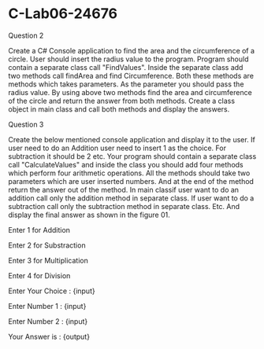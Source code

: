 # C-Lab06-24676

Question 2

Create a C# Console application to find the area and the circumference of a circle. User should insert the radius value to the program. Program should contain a separate class call "FindValues". Inside the separate class add two methods call findArea and find Circumference. Both these methods are methods which takes parameters. As the parameter you should pass the radius value. By using above two methods find the area and circumference of the circle and return the answer from both methods. Create a class object in main class and call both methods and display the answers.



Question 3

Create the below mentioned console application and display it to the user. If user need to do an Addition user need to insert 1 as the choice. For subtraction it should be 2 etc. Your program should contain a separate class call "CalculateValues" and inside the class you should add four methods which perform four arithmetic operations. All the methods should take two parameters which are user inserted numbers. And at the end of the method return the answer out of the method. In main classif user want to do an addition call only the addition method in separate class. If user want to do a subtraction call only the subtraction method in separate class. Etc. And display the final answer as shown in the figure 01.

Enter 1 for Addition

Enter 2 for Substraction

Enter 3 for Multiplication

Enter 4 for Division


Enter Your Choice : {input}


Enter Number 1 : {input}

Enter Number 2 : {input}


Your Answer is : {output}
